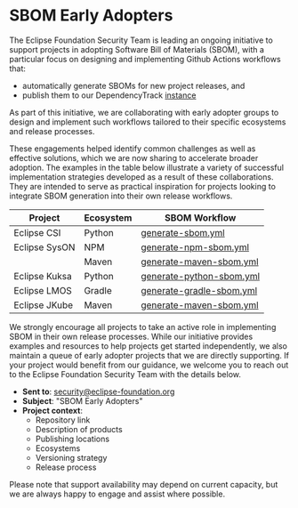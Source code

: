 # SBOM Early Adopters

The Eclipse Foundation Security Team is leading an ongoing initiative to support projects in adopting Software Bill of Materials (SBOM), with a particular focus on designing and implementing Github Actions workflows that:
- automatically generate SBOMs for new project releases, and
- publish them to our DependencyTrack [instance](https://sbom.eclipse.org)

As part of this initiative, we are collaborating with early adopter groups to design and implement such workflows tailored to their specific ecosystems and release processes. 

These engagements helped identify common challenges as well as effective solutions, which we are now sharing to accelerate broader adoption. The examples in the table below illustrate a variety of successful implementation strategies developed as a result of these collaborations. They are intended to serve as practical inspiration for projects looking to integrate SBOM generation into their own release workflows.

| Project        | Ecosystem        | SBOM Workflow                                                                 |
|----------------|------------------|-------------------------------------------------------------------------------------------|
| Eclipse CSI    | Python           | [generate-sbom.yml](https://github.com/eclipse-csi/otterdog/blob/main/.github/workflows/generate-sbom.yml) |
| Eclipse SysON  | NPM              | [generate-npm-sbom.yml](https://github.com/eclipse-syson/syson/blob/main/.github/workflows/generate-npm-sbom.yml) |
|                | Maven            | [generate-maven-sbom.yml](https://github.com/eclipse-syson/syson/blob/main/.github/workflows/generate-maven-sbom.yml) |
| Eclipse Kuksa  | Python           | [generate-python-sbom.yml](https://github.com/eclipse-kuksa/kuksa-python-sdk/blob/main/.github/workflows/generate-python-sbom.yml) |
| Eclipse LMOS   | Gradle           | [generate-gradle-sbom.yml](https://github.com/eclipse-lmos/arc/blob/main/.github/workflows/generate-gradle-sbom.yml) |
| Eclipse JKube  | Maven            | [generate-maven-sbom.yml](https://github.com/eclipse-jkube/jkube/blob/master/.github/workflows/generate-maven-sbom.yml) |

We strongly encourage all projects to take an active role in implementing SBOM in their own release processes. While our initiative provides examples and resources to help projects get started independently, we also maintain a queue of early adopter projects that we are directly supporting. If your project would benefit from our guidance, we welcome you to reach out to the Eclipse Foundation Security Team with the details below.
- **Sent to**: security@eclipse-foundation.org
- **Subject**: "SBOM Early Adopters"
- **Project context**:
  - Repository link
  - Description of products
  - Publishing locations
  - Ecosystems
  - Versioning strategy
  - Release process

Please note that support availability may depend on current capacity, but we are always happy to engage and assist where possible.